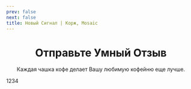 ```yaml
---
prev: false
next: false
title: Новый Сигнал | Корж, Mosaic
---
```

<div align="center">

# Отправьте Умный Отзыв
Каждая чашка кофе делает Вашу любимую кофейню еще лучше. <br>

</div>



<SignalModalButton />

<SignalT9Configurator />


1234
